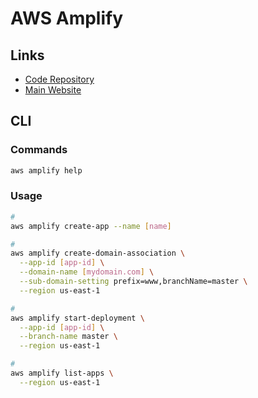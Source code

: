 # AWS Amplify

<!--
https://app.pluralsight.com/library/courses/full-stack-serverless-apps-aws-amplify-getting-started/table-of-contents
-->

## Links

- [Code Repository](https://github.com/aws-amplify/amplify-js)
- [Main Website](https://aws.amazon.com/amplify/)

## CLI

### Commands

```sh
aws amplify help
```

### Usage

```sh
#
aws amplify create-app --name [name]

#
aws amplify create-domain-association \
  --app-id [app-id] \
  --domain-name [mydomain.com] \
  --sub-domain-setting prefix=www,branchName=master \
  --region us-east-1

#
aws amplify start-deployment \
  --app-id [app-id] \
  --branch-name master \
  --region us-east-1

#
aws amplify list-apps \
  --region us-east-1
```
